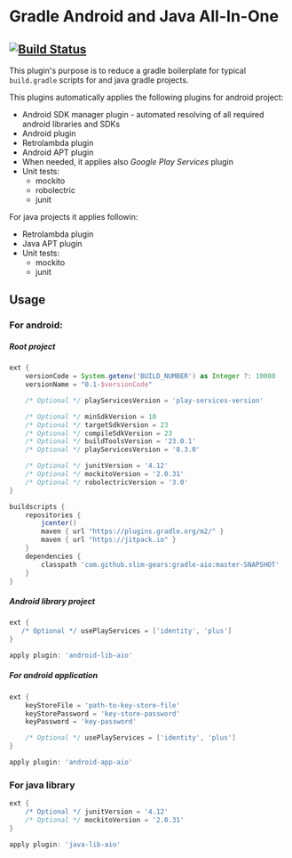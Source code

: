 Gradle Android and Java All-In-One
==================================
[![Build Status](https://travis-ci.org/slim-gears/gradle-aio.svg?branch=master)](https://travis-ci.org/slim-gears/gradle-aio)
----------------------------------


This plugin's purpose is to reduce a gradle boilerplate for typical `build.gradle` scripts for
and java gradle projects.

This plugins automatically applies the following plugins for android project:
* Android SDK manager plugin - automated resolving of all required android libraries and SDKs
* Android plugin
* Retrolambda plugin
* Android APT plugin
* When needed, it applies also *Google Play Services* plugin
* Unit tests:
  - mockito
  - robolectric
  - junit

For java projects it applies followin:
* Retrolambda plugin
* Java APT plugin
* Unit tests:
  - mockito
  - junit

Usage
-----

### For android:

##### Root project
```groovy
ext {
    versionCode = System.getenv('BUILD_NUMBER') as Integer ?: 10000
    versionName = "0.1-$versionCode"

    /* Optional */ playServicesVersion = 'play-services-version'

    /* Optional */ minSdkVersion = 10
    /* Optional */ targetSdkVersion = 23
    /* Optional */ compileSdkVersion = 23
    /* Optional */ buildToolsVersion = '23.0.1'
    /* Optional */ playServicesVersion = '8.3.0'

    /* Optional */ junitVersion = '4.12'
    /* Optional */ mockitoVersion = '2.0.31'
    /* Optional */ robolectricVersion = '3.0'
}

buildscripts {
    repositories {
        jcenter()
        maven { url "https://plugins.gradle.org/m2/" }
        maven { url "https://jitpack.io" }
    }
    dependencies {
        classpath 'com.github.slim-gears:gradle-aio:master-SNAPSHOT'
    }
}
```

##### Android library project
```groovy
ext {
   /* Optional */ usePlayServices = ['identity', 'plus']
}

apply plugin: 'android-lib-aio'
```

##### For android application
```groovy
ext {
    keyStoreFile = 'path-to-key-store-file'
    keyStorePassword = 'key-store-password'
    keyPassword = 'key-password'

    /* Optional */ usePlayServices = ['identity', 'plus']
}

apply plugin: 'android-app-aio'
```

### For java library
```groovy
ext {
    /* Optional */ junitVersion = '4.12'
    /* Optional */ mockitoVersion = '2.0.31'
}

apply plugin: 'java-lib-aio'
```
